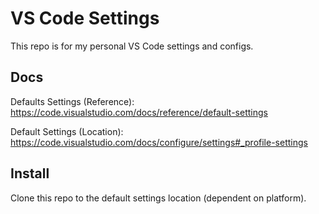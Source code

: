 # VS Code Settings

This repo is for my personal VS Code settings and configs.

## Docs

Defaults Settings (Reference):
https://code.visualstudio.com/docs/reference/default-settings

Default Settings (Location):
https://code.visualstudio.com/docs/configure/settings#_profile-settings

## Install

Clone this repo to the default settings location (dependent on platform).
